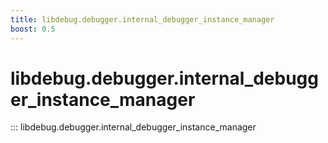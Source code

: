 ```yaml
---
title: libdebug.debugger.internal_debugger_instance_manager
boost: 0.5
---
```

# libdebug.debugger.internal_debugger_instance_manager
::: libdebug.debugger.internal_debugger_instance_manager
